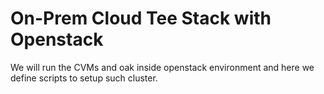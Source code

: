 # On-Prem Cloud Tee Stack with Openstack
We will run the CVMs and oak inside openstack environment and here we define
scripts to setup such cluster.
